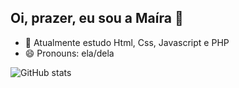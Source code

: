 ## Oi, prazer, eu sou a Maíra 👋

- 🌱 Atualmente estudo Html, Css, Javascript e PHP
- 😄 Pronouns: ela/dela

![GitHub stats](https://github-readme-stats.vercel.app/api?username=mainr1985&show_icons=true&theme=radical)

